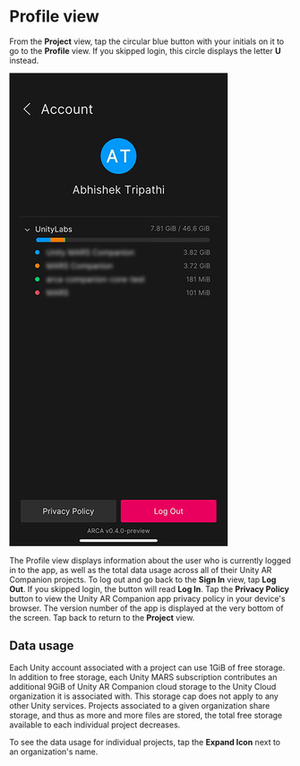 # Profile view

From the **Project** view, tap the circular blue button with your initials on it to go to the **Profile** view. If you skipped login, this circle displays the letter **U** instead.

![Unity AR Mobile Companion Profile View](images/profile.png)

The Profile view displays information about the user who is currently logged in to the app, as well as the total data usage across all of their Unity AR Companion projects. To log out and go back to the **Sign In** view, tap **Log Out**. If you skipped login, the button will read **Log In**. Tap the **Privacy Policy** button to view the Unity AR Companion app privacy policy in your device's browser. The version number of the app is displayed at the very bottom of the screen. Tap back to return to the **Project** view.

## Data usage

Each Unity account associated with a project can use 1GiB of free storage. In addition to free storage, each Unity MARS subscription contributes an additional 9GiB of Unity AR Companion cloud storage to the Unity Cloud organization it is associated with. This storage cap does not apply to any other Unity services. Projects associated to a given organization share storage, and thus as more and more files are stored, the total free storage available to each individual project decreases.

To see the data usage for individual projects, tap the **Expand Icon** next to an organization's name. 